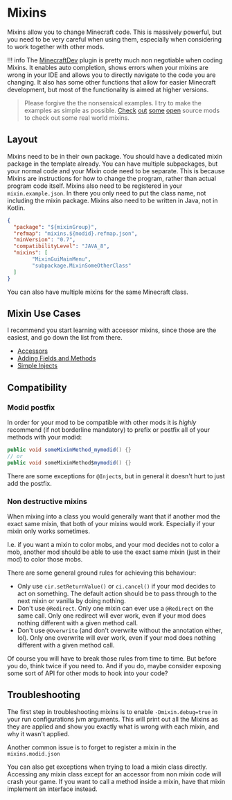 # Mixins

Mixins allow you to change Minecraft code. This is massively powerful, but you need to be very careful when using them, especially when considering to work together with other mods.

!!! info
    The [MinecraftDev](https://mcdev.io/) plugin is pretty much non negotiable when coding Mixins. It enables auto completion, shows errors when your mixins are wrong in your IDE and allows you to directly navigate to the code you are changing.
    It also has some other functions that allow for easier Minecraft development, but most of the functionality is aimed at higher versions.

> Please forgive the the nonsensical examples. I try to make the examples as simple as possible. [Check](https://github.com/NotEnoughUpdates/NotEnoughUpdates/tree/master/src/main/java/io/github/moulberry/notenoughupdates/mixins) [out](https://github.com/hannibal002/SkyHanni/tree/beta/src/main/java/at/hannibal2/skyhanni/mixins/transformers) [some](https://github.com/Skytils/SkytilsMod/tree/1.x/src/main/java/gg/skytils/skytilsmod/mixins/transformers) [open](https://github.com/inglettronald/DulkirMod/tree/master/src/main/java/dulkirmod/mixins) source mods to check out some real world mixins.

## Layout

Mixins need to be in their own package. You should have a dedicated mixin package in the template already. You can have multiple subpackages, but your normal code and your Mixin code need to be separate. This is because Mixins are instructions for how to change the program, rather than actual program code itself. Mixins also need to be registered in your `mixin.example.json`. In there you only need to put the class name, not including the mixin package. Mixins also need to be written in Java, not in Kotlin.

```json
{
  "package": "${mixinGroup}",
  "refmap": "mixins.${modid}.refmap.json",
  "minVersion": "0.7",
  "compatibilityLevel": "JAVA_8",
  "mixins": [
        "MixinGuiMainMenu",
        "subpackage.MixinSomeOtherClass"
  ]
}
```

You can also have multiple mixins for the same Minecraft class.

## Mixin Use Cases

I recommend you start learning with accessor mixins, since those are the easiest, and go down the list from there.

 - [Accessors](./accessors.md)
 - [Adding Fields and Methods](./adding-fields.md)
 - [Simple Injects](./simple-injects.md)

## Compatibility

### Modid postfix

In order for your mod to be compatible with other mods it is *highly* recommend (if not borderline mandatory) to prefix or postfix all of your methods with your modid:

```java
public void someMixinMethod_mymodid() {}
// or
public void someMixinMethod$mymodid() {}
```

There are some exceptions for `@Inject`s, but in general it doesn't hurt to just add the postfix.

### Non destructive mixins

When mixing into a class you would generally want that if another mod the exact same mixin, that both of your mixins would work. Especially if your mixin only works sometimes.

I.e. if you want a mixin to color mobs, and your mod decides not to color a mob, another mod should be able to use the exact same mixin (just in their mod) to color those mobs.

There are some general ground rules for achieving this behaviour: 

 - Only use `cir.setReturnValue()` or `ci.cancel()` if your mod decides to act on something. The default action should be to pass through to the next mixin or vanilla by doing nothing.
 - Don't use `@Redirect`. Only one mixin can ever use a `@Redirect` on the same call. Only one redirect will ever work, even if your mod does nothing different with a given method call.
 - Don't use `@Overwrite` (and don't overwrite without the annotation either, lol). Only one overwrite will ever work, even if your mod does nothing different with a given method call.

Of course you will have to break those rules from time to time. But before you do, think twice if you need to. And if you do, maybe consider exposing some sort of API for other mods to hook into your code?

## Troubleshooting

The first step in troubleshooting mixins is to enable `-Dmixin.debug=true` in your run configurations jvm arguments. This will print out all the Mixins as they are applied and show you exactly what is wrong with each mixin, and why it wasn't applied.

Another common issue is to forget to register a mixin in the `mixins.modid.json`

You can also get exceptions when trying to load a mixin class directly. Accessing any mixin class except for an accessor from non mixin code will crash your game. If you want to call a method inside a mixin, have that mixin implement an interface instead.







